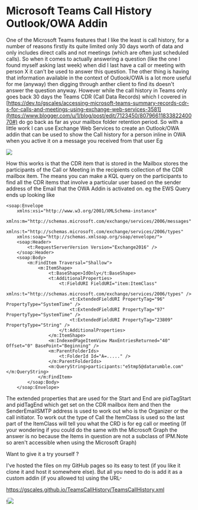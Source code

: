 # Microsoft Teams Call History Outlook/OWA Addin #

One of the Microsoft Teams features that I like the least is call history, for a number of reasons firstly its quite limited only 30 days worth of data and only includes direct calls and not meetings (which are often just scheduled calls). So when it comes to actually answering a question (like the one I found myself asking last week) when did I last have a call or meeting with person X it can't be used to answer this question. The other thing is having that information available in the context of Outlook/OWA is a lot more useful for me (anyway) then digging through anther client to find its doesn't answer the question anyway. However while the call history in Teams only goes back 30 days the Teams CDR (Call Data Records) which I covered in [https://dev.to/gscales/accessing-microsoft-teams-summary-records-cdr-s-for-calls-and-meetings-using-exchange-web-services-3581](https://www.blogger.com/u/1/blog/post/edit/7123450/8079661183382240070#) do go back as far as your mailbox folder retention period. So with a little work I can use Exchange Web Services to create an Outlook/OWA addin that can be used to show the Call history for a person inline in OWA when you active it on a message you received from that user Eg

![](https://1.bp.blogspot.com/-WJGIYKDZ2QM/YJjCw-AMckI/AAAAAAAAOGo/HcTdu6C4qH497My59jGYaJYe-xWpC2zoACLcBGAsYHQ/w640-h530/callhist1.PNG)

 

How this works is that the CDR item that is stored in the Mailbox stores the participants of the Call or Meeting in the recipients collection of the CDR mailbox item. The means you can make a KQL query on the participants to find all the CDR items that involve a particular user based on the sender address of the Email that the OWA Addin is activated on. eg the EWS Query ends up looking like

```
<soap:Envelope
	xmlns:xsi="http://www.w3.org/2001/XMLSchema-instance"
	xmlns:m="http://schemas.microsoft.com/exchange/services/2006/messages"
	xmlns:t="http://schemas.microsoft.com/exchange/services/2006/types"
	xmlns:soap="http://schemas.xmlsoap.org/soap/envelope/">
	<soap:Header>
		<t:RequestServerVersion Version="Exchange2016" />
	</soap:Header>
	<soap:Body>
		<m:FindItem Traversal="Shallow">
			<m:ItemShape>
				<t:BaseShape>IdOnly</t:BaseShape>
				<t:AdditionalProperties>
					<t:FieldURI FieldURI="item:ItemClass"
						xmlns:t="http://schemas.microsoft.com/exchange/services/2006/types" />
						<t:ExtendedFieldURI PropertyTag="96" PropertyType="SystemTime" />
						<t:ExtendedFieldURI PropertyTag="97" PropertyType="SystemTime" />
						<t:ExtendedFieldURI PropertyTag="23809" PropertyType="String" />
					</t:AdditionalProperties>
				</m:ItemShape>
				<m:IndexedPageItemView MaxEntriesReturned="40" Offset="0" BasePoint="Beginning" />
				<m:ParentFolderIds>
					<t:FolderId Id="A=....." />
				</m:ParentFolderIds>
				<m:QueryString>participants:"e5tmp5@datarumble.com"</m:QueryString>
			</m:FindItem>
		</soap:Body>
	</soap:Envelope>
```

The extended properties that are used for the Start and End are pidTagStart and pidTagEnd which get set on the CDR mailbox item and then the SenderEmailSMTP address is used to work out who is the Organizer or the call initiator. To work out the type of Call the ItemClass is used so the last part of the ItemClass will tell you what the CRD is for eg call or meeting (If your wondering if you could do the same with the Microsoft Graph the answer is no because the Items in question are not a subclass of IPM.Note so aren't accessible when using the Microsoft Graph)

Want to give it a try yourself ?

I've hosted the files on my GitHub pages so its easy to test (if you like it clone it and host it somewhere else). But all you need to do is add it as a custom addin (if you allowed to) using the 
URL-

  https://gscales.github.io/TeamsCallHistory/TeamsCallHistory.xml

!![](https://1.bp.blogspot.com/-fV2Wxo0Cr7Q/XIHvqow9SVI/AAAAAAAACTM/Vo-Pc3Q74AgZ-_KNh_Nl9UhZmBbouJS1wCLcBGAs/s1600/addin3.JPG)
